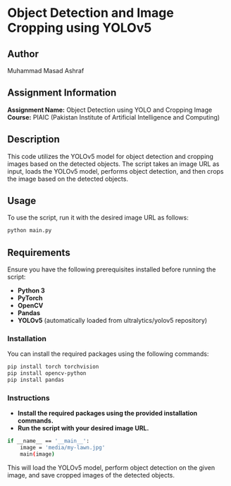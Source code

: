 # Object Detection and Image Cropping using YOLOv5

## Author
Muhammad Masad Ashraf

## Assignment Information
**Assignment Name:** Object Detection using YOLO and Cropping Image  
**Course:** PIAIC (Pakistan Institute of Artificial Intelligence and Computing)

## Description
This code utilizes the YOLOv5 model for object detection and cropping images based on the detected objects. The script takes an image URL as input, loads the YOLOv5 model, performs object detection, and then crops the image based on the detected objects.

## Usage
To use the script, run it with the desired image URL as follows:
```bash
python main.py
```

## Requirements

Ensure you have the following prerequisites installed before running the script:

- **Python 3**
- **PyTorch**
- **OpenCV**
- **Pandas**
- **YOLOv5** (automatically loaded from ultralytics/yolov5 repository)

### Installation

You can install the required packages using the following commands:

```bash
pip install torch torchvision
pip install opencv-python
pip install pandas
```

### Instructions

- **Install the required packages using the provided installation commands.**
- **Run the script with your desired image URL.**

```bash
if __name__ == '__main__':
    image = 'media/my-lawn.jpg'
    main(image)
```
This will load the YOLOv5 model, perform object detection on the given image, and save cropped images of the detected objects.